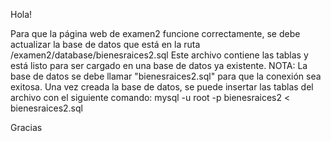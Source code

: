 Hola!

Para que la página web de examen2 funcione correctamente, se debe actualizar la base de datos que está en la ruta /examen2/database/bienesraices2.sql
Este archivo contiene las tablas y está listo para ser cargado en una base de datos ya existente.
NOTA: La base de datos se debe llamar "bienesraices2.sql" para que la conexión sea exitosa.
Una vez creada la base de datos, se puede insertar las tablas del archivo con el siguiente comando:
mysql -u root -p bienesraices2 < bienesraices2.sql

Gracias
